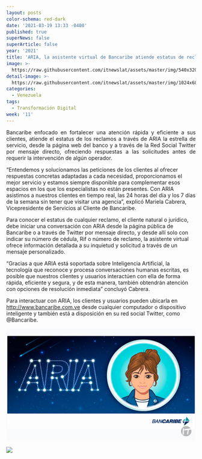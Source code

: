 ```yaml
---
layout: posts
color-schema: red-dark
date: '2021-03-19 13:33 -0400'
published: true
superNews: false
superArticle: false
year: '2021'
title: 'ARIA, la asistente virtual de Bancaribe atiende estatus de reclamos'
image: >-
  https://raw.githubusercontent.com/itnewslat/assets/master/img/540x320/Bancaribe-Aria-p.jpg
detail-image: >-
  https://raw.githubusercontent.com/itnewslat/assets/master/img/1024x680/Bancaribe-Aria-g.jpg
categories:
  - Venezuela
tags:
  - Transformación Digital
week: '11'
---
```

<p style="text-align: justify;">Bancaribe enfocado en fortalecer una atención rápida y eficiente a sus clientes, atiende el estatus de los reclamos a través de ARIA la estrella de servicio, desde la página web del banco y a través de la Red Social Twitter por mensaje directo, ofreciendo respuestas a las solicitudes antes de requerir la intervención de algún operador.

“Entendemos y solucionamos las peticiones de los clientes al ofrecer respuestas concretas adaptadas a cada necesidad, proporcionamos el mejor servicio y estamos siempre disponible para complementar esos espacios en los que los especialistas no están presentes. Con ARIA asistimos a nuestros clientes en tiempo real, las 24 horas del día y los 7 días de la semana sin tener que visitar una agencia”, explicó Mariela Cabrera, Vicepresidente de Servicios al Cliente de Bancaribe.

Para conocer el estatus de cualquier reclamo, el cliente natural o jurídico, debe iniciar una conversación con ARIA desde la página pública de Bancaribe o a través de Twitter por mensaje directo, y desde allí solo con indicar su número de cédula, Rif o número de reclamo, la asistente virtual ofrece información detallada a su inquietud y solicitud a través de un mensaje personalizado.

“Gracias a que ARIA está soportada sobre Inteligencia Artificial, la tecnología que reconoce y procesa conversaciones humanas escritas, es posible que nuestros clientes y usuarios interactúen con ella de forma rápida, eficiente y segura, y de esta manera, también obtendrán atención con opciones de resolución inmediata” concluyó Cabrera.

Para interactuar con ARIA, los clientes y usuarios pueden ubicarla en http://www.bancaribe.com.ve desde cualquier computador o dispositivo inteligente y también está a disposición en su red social Twitter, como @Bancaribe.</p>
<p style="text-align: justify;"></p>

![](https://raw.githubusercontent.com/itnewslat/assets/master/img/540x320/Bancaribe-Aria-p.jpg)

<img src="https://tracker.metricool.com/c3po.jpg?hash=56f88a41e39ab42c063cc51676587a04"/>